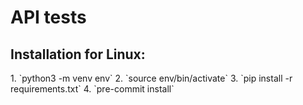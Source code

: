 <h1>API tests</h1>

<h2>Installation for Linux:</h2>
1. `python3 -m venv env`
2. `source env/bin/activate`
3. `pip install -r requirements.txt`
4. `pre-commit install`